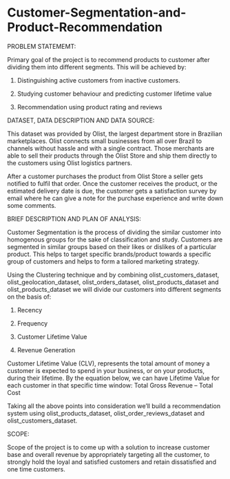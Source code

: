# Customer-Segmentation-and-Product-Recommendation
PROBLEM STATEMEMT:

Primary goal of the project is to recommend products to customer after dividing them into different segments. This will be achieved by:

1. Distinguishing active customers from inactive customers.

2. Studying customer behaviour and predicting customer lifetime value

4. Recommendation using product rating and reviews    



DATASET, DATA DESCRIPTION AND DATA SOURCE:


This dataset was provided by Olist, the largest department store in Brazilian marketplaces. Olist connects small businesses from all over Brazil to channels without hassle and with a single contract. Those merchants are able to sell their products through the Olist Store and ship them directly to the customers using Olist logistics partners.

After a customer purchases the product from Olist Store a seller gets notified to fulfil that order. Once the customer receives the product, or the estimated delivery date is due, the customer gets a satisfaction survey by email where he can give a note for the purchase experience and write down some comments.








BRIEF DESCRIPTION AND PLAN OF ANALYSIS:

Customer Segmentation is the process of dividing the similar customer into homogenous groups for the sake of classification and study. Customers are segmented in similar groups based on their likes or dislikes of a particular product. This helps to target specific brands/product towards a specific group of customers and helps to form a tailored marketing strategy.

Using the Clustering technique and by combining olist_customers_dataset, olist_geolocation_dataset, olist_orders_dataset, olist_products_dataset and olist_products_dataset we will divide our customers into different segments on the basis of:

1. Recency

2. Frequency

3. Customer Lifetime Value

4. Revenue Generation

Customer Lifetime Value (CLV), represents the total amount of money a customer is expected to spend in your business, or on your products, during their lifetime. By the equation below, we can have Lifetime Value for each customer in that specific time window:  Total Gross Revenue – Total Cost

Taking all the above points into consideration we’ll build a recommendation system using olist_products_dataset, olist_order_reviews_dataset and olist_customers_dataset. 



SCOPE:

Scope of the project is to come up with a solution to increase customer base and overall revenue by appropriately targeting all the customer, to strongly hold the loyal and satisfied customers and retain dissatisfied and one time customers.
